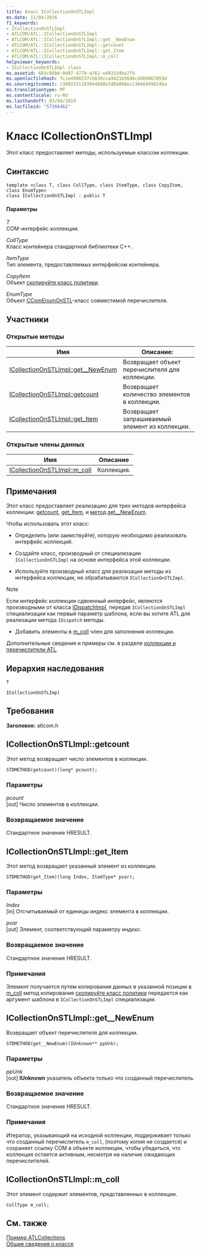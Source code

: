 ```yaml
---
title: Класс ICollectionOnSTLImpl
ms.date: 11/04/2016
f1_keywords:
- ICollectionOnSTLImpl
- ATLCOM/ATL::ICollectionOnSTLImpl
- ATLCOM/ATL::ICollectionOnSTLImpl::get__NewEnum
- ATLCOM/ATL::ICollectionOnSTLImpl::getcount
- ATLCOM/ATL::ICollectionOnSTLImpl::get_Item
- ATLCOM/ATL::ICollectionOnSTLImpl::m_coll
helpviewer_keywords:
- ICollectionOnSTLImpl class
ms.assetid: 683c88b0-0d97-4779-a762-e493334ba7f9
ms.openlocfilehash: fc1e4988237cb839cca9421b56dbcdd04067059d
ms.sourcegitcommit: c3093251193944840e3d0a068ecc30e6449624ba
ms.translationtype: MT
ms.contentlocale: ru-RU
ms.lasthandoff: 03/04/2019
ms.locfileid: "57266462"
---
```

# <a name="icollectiononstlimpl-class"></a>Класс ICollectionOnSTLImpl

Этот класс предоставляет методы, используемые классом коллекции.

## <a name="syntax"></a>Синтаксис

```
template <class T, class CollType, class ItemType, class CopyItem, class EnumType>
class ICollectionOnSTLImpl : public T
```

#### <a name="parameters"></a>Параметры

*T*<br/>
COM-интерфейс коллекции.

*CollType*<br/>
Класс контейнера стандартной библиотеки C++.

*ItemType*<br/>
Тип элемента, предоставляемых интерфейсом контейнера.

*CopyItem*<br/>
Объект [скопируйте класс политики](../../atl/atl-copy-policy-classes.md).

*EnumType*<br/>
Объект [CComEnumOnSTL](../../atl/reference/ccomenumonstl-class.md)-класс совместимой перечислителя.

## <a name="members"></a>Участники

### <a name="public-methods"></a>Открытые методы

|Имя|Описание:|
|----------|-----------------|
|[ICollectionOnSTLImpl::get__NewEnum](#newenum)|Возвращает объект перечислителя для коллекции.|
|[ICollectionOnSTLImpl::getcount](#get_count)|Возвращает количество элементов в коллекции.|
|[ICollectionOnSTLImpl::get_Item](#get_item)|Возвращает запрашиваемый элемент из коллекции.|

### <a name="public-data-members"></a>Открытые члены данных

|Имя|Описание|
|----------|-----------------|
|[ICollectionOnSTLImpl::m_coll](#m_coll)|Коллекция.|

## <a name="remarks"></a>Примечания

Этот класс предоставляет реализацию для трех методов интерфейса коллекции: [getcount](#get_count), [get_Item](#get_item), и [метод get__NewEnum](#newenum).

Чтобы использовать этот класс:

- Определить (или заимствуйте), которую необходимо реализовать интерфейс коллекций.

- Создайте класс, производный от специализации `ICollectionOnSTLImpl` на основе интерфейса этой коллекции.

- Используйте производный класс для реализации методы из интерфейса коллекции, не обрабатываются `ICollectionOnSTLImpl`.

> [!NOTE]
>  Если интерфейс коллекции сдвоенный интерфейс, являются производными от класса [IDispatchImpl](../../atl/reference/idispatchimpl-class.md), передав `ICollectionOnSTLImpl` специализации как первый параметр шаблона, если вы хотите ATL для реализации метода `IDispatch` методы.

- Добавить элементы в [m_coll](#m_coll) член для заполнения коллекции.

Дополнительные сведения и примеры см. в разделе [коллекции и перечислители ATL](../../atl/atl-collections-and-enumerators.md).

## <a name="inheritance-hierarchy"></a>Иерархия наследования

`T`

`ICollectionOnSTLImpl`

## <a name="requirements"></a>Требования

**Заголовок:** atlcom.h

##  <a name="get_count"></a>  ICollectionOnSTLImpl::getcount

Этот метод возвращает число элементов в коллекции.

```
STDMETHOD(getcount)(long* pcount);
```

### <a name="parameters"></a>Параметры

*pcount*<br/>
[out] Число элементов в коллекции.

### <a name="return-value"></a>Возвращаемое значение

Стандартное значение HRESULT.

##  <a name="get_item"></a>  ICollectionOnSTLImpl::get_Item

Этот метод возвращает указанный элемент из коллекции.

```
STDMETHOD(get_Item)(long Index, ItemType* pvar);
```

### <a name="parameters"></a>Параметры

*Index*<br/>
[in] Отсчитываемый от единицы индекс элемента в коллекции.

*pvar*<br/>
[out] Элемент, соответствующий параметру *индекс*.

### <a name="return-value"></a>Возвращаемое значение

Стандартное значение HRESULT.

### <a name="remarks"></a>Примечания

Элемент получается путем копирования данных в указанной позиции в [m_coll](#m_coll) метод копирования [скопируйте класс политики](../../atl/atl-copy-policy-classes.md) передается как аргумент шаблона в `ICollectionOnSTLImpl` специализации.

##  <a name="newenum"></a>  ICollectionOnSTLImpl::get__NewEnum

Возвращает объект перечислителя для коллекции.

```
STDMETHOD(get__NewEnum)(IUnknown** ppUnk);
```

### <a name="parameters"></a>Параметры

*ppUnk*<br/>
[out] **IUnknown** указатель объекта только что созданный перечислитель.

### <a name="return-value"></a>Возвращаемое значение

Стандартное значение HRESULT.

### <a name="remarks"></a>Примечания

Итератор, указывающий на исходной коллекции, поддерживает только что созданный перечислитель `m_coll`, (поэтому копия не создается) и сохраняет ссылку COM в объекте коллекции, чтобы убедиться, что коллекция остается активным, несмотря на наличие ожидающих перечислителей.

##  <a name="m_coll"></a>  ICollectionOnSTLImpl::m_coll

Этот элемент содержит элементов, представленных в коллекции.

```
CollType m_coll;
```

## <a name="see-also"></a>См. также

[Пример ATLCollections](../../visual-cpp-samples.md)<br/>
[Общие сведения о классе](../../atl/atl-class-overview.md)
